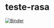 # teste-rasa
[![Binder](https://mybinder.org/badge_logo.svg)](https://mybinder.org/v2/gh/mjuuma/teste-rasa/HEAD)
